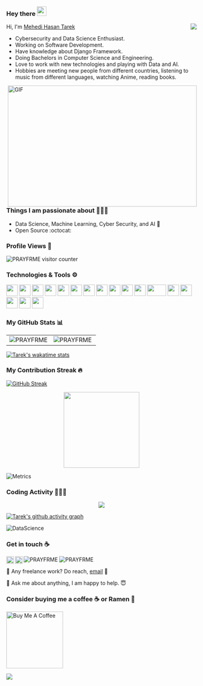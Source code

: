 ### Hey there <img src="https://media.giphy.com/media/hvRJCLFzcasrR4ia7z/giphy.gif" width="25px">

<img src="https://weather-icon.journeyad.repl.co/@dhaka?v=1" align="right">

  Hi, I'm [Mehedi Hasan Tarek](https://linktr.ee/PRAYFRME)

- Cybersecurity and Data Science Enthusiast. 
- Working on Software Development.
- Have knowledge about Django Framework. 
- Doing Bachelors in Computer Science and Engineering. 
- Love to work with new technologies and playing with Data and AI.
- Hobbies are meeting new people from different countries, listening to music from different languages, watching Anime, reading books.

<img align="right" alt="GIF" src="https://github.com/abhisheknaiidu/abhisheknaiidu/blob/master/code.gif?raw=true" width="500" height="320" />

### Things I am passionate about 💁🏻‍♂️

- Data Science, Machine Learning, Cyber Security, and AI :robot:
- Open Source :octocat:

### Profile Views 🧮
![PRAYFRME visitor counter](https://count.getloli.com/get/@PRAYFRME?theme=rule34)

### Technologies & Tools ⚙
<code><img height="30" src="https://upload.wikimedia.org/wikipedia/commons/9/9a/Visual_Studio_Code_1.35_icon.svg"></code>
<code><img height="30" src="https://upload.wikimedia.org/wikipedia/commons/7/7e/Spyder_logo.svg"></code>
<code><img height="30" src="https://upload.wikimedia.org/wikipedia/commons/9/98/Apache_NetBeans_Logo.svg"></code>
<code><img height="30" src="https://upload.wikimedia.org/wikipedia/commons/c/c3/Python-logo-notext.svg"></code>
<code><img height="30" src="https://upload.wikimedia.org/wikipedia/en/3/30/Java_programming_language_logo.svg"></code>
<code><img height="30" src="https://upload.wikimedia.org/wikipedia/commons/1/18/ISO_C%2B%2B_Logo.svg"></code>
<code><img height="30" src="https://upload.wikimedia.org/wikipedia/commons/1/18/C_Programming_Language.svg"></code>
<code><img height="30" src="https://upload.wikimedia.org/wikipedia/commons/2/21/Matlab_Logo.png"></code>
<code><img height="30" src="https://static.djangoproject.com/img/logos/django-logo-negative.svg"></code>
<code><img height="30" src="https://symbols.getvecta.com/stencil_28/61_sql-database-generic.a9f12e2a30.svg"></code>
<code><img height="30" src="https://upload.wikimedia.org/wikipedia/en/d/dd/MySQL_logo.svg"></code>
<code><img height="30" width="50px" src="https://upload.wikimedia.org/wikipedia/commons/5/50/Oracle_logo.svg"></code>
<code><img height="30" src="https://upload.wikimedia.org/wikipedia/en/6/6b/Redis_Logo.svg"></code>
<code><img height="30" src="https://upload.wikimedia.org/wikipedia/commons/e/e0/Git-logo.svg"></code>
<code><img height="30" src="https://upload.wikimedia.org/wikipedia/commons/9/91/Octicons-mark-github.svg"></code>
<code><img height="30" src="https://upload.wikimedia.org/wikipedia/commons/3/35/Tux.svg"></code>
<code><img height="30" src="https://upload.wikimedia.org/wikipedia/commons/4/4e/Docker_%28container_engine%29_logo.svg"></code>


### My GitHub Stats 📊 

<p align="center">
   <table>
      <tr>
       <td><img align="center" src="https://github-readme-stats.vercel.app/api?username=PRAYFRME&show_icons=true&count_private=true&include_all_commits=true&icon_color=D10000&show_owner=true&locale=en" alt="PRAYFRME"/> </td>
       <td><img align="left" src="https://github-readme-stats.vercel.app/api/top-langs/?username=PRAYFRME&show_icons=true&count_private=true&include_all_commits=true&icon_color=D10000&show_owner=true&locale=en" alt="PRAYFRME"/> </td>
     </tr>
   </table>
</p>


[![Tarek's wakatime stats](https://github-readme-stats.vercel.app/api/wakatime?username=PRAYFRME)](https://github.com/anuraghazra/github-readme-stats)

###  My Contribution Streak 🔥

[![GitHub Streak](https://github-readme-streak-stats.herokuapp.com?user=PRAYFRME&theme=blood&fire=FFBA47)](https://git.io/streak-stats)
 

<p align = "center">
<img height="200" src="https://github-profile-trophy.vercel.app/?username=PRAYFRME&theme=dracula&row=2&margin-w=5&margin-h=5&count_private=true&title=MultiLanguage,Commit,Repositories,Followers"/>
<p/>


![Metrics](https://metrics.lecoq.io/PRAYFRME?template=classic&isocalendar=1&followup=1&lines=1&achievements=1&isocalendar.duration=half-year&followup.sections=repositories&achievements.threshold=C&achievements.secrets=true&achievements.display=detailed&achievements.limit=0&config.timezone=Asia%2FDhaka)


### Coding Activity 👨🏻‍💻

<p align='center' >
<img src="https://wakatime.com/share/@PRAYFRME/2ab9da89-a7bb-45a0-832a-ca604cc808f2.svg" />
</p>

[![Tarek's github activity graph](https://activity-graph.herokuapp.com/graph?username=PRAYFRME&theme=xcode&bg_color=FFFFFF&color=17202A&line=2ECC71&point=E74C3C)](https://github.com/ashutosh00710/github-readme-activity-graph)

<img src="https://github.com/PRAYFRME/PRAYFRME/blob/main/DataScience.png?raw=true" alt="DataScience">

### Get in touch :coffee:
[<img align="left" alt="codeSTACKr.com" width="20px" src="https://www.svgrepo.com/show/116369/earth-globe-tool.svg" />][website]
[<img align="left" alt="codeSTACKr | LinkedIn" width="20px" src="https://cdn.worldvectorlogo.com/logos/linkedin-icon-2.svg" />][linkedin]
<p> <img src="https://komarev.com/ghpvc/?username=PRAYFRME&color=brightgreen&style=flat&label=NEW+VIEWS" alt="PRAYFRME" /> 
 <img src="https://wakatime.com/badge/github/PRAYFRME/PRAYFRME.svg" alt="PRAYFRME" /> </p>

💼 Any freelance work? Do reach, [email](mailto:mhtarek@live.com) 🤗 

💬 Ask me about anything, I am happy to help. 😇 
### Consider buying me a coffee ☕ or Ramen 🍜

<a href="https://www.buymeacoffee.com/prayfrme" target="_blank"><img src="https://cdn.buymeacoffee.com/buttons/v2/default-red.png" alt="Buy Me A Coffee" width="150" ></a>


[website]: https://linktr.ee/PRAYFRME
[linkedin]: https://www.linkedin.com/in/prayfrme/

![](https://hit.yhype.me/github/profile?user_id=67306802)
